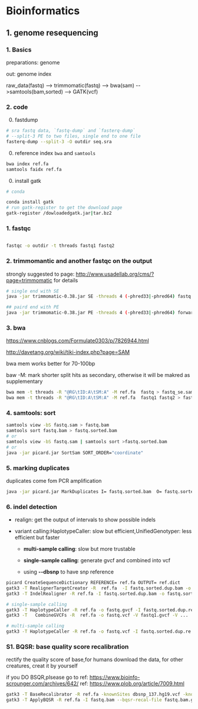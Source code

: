 # Bioinformatics


## 1. genome resequencing


### 1. Basics

preparations: genome

out: genome index

raw_data(fastq) --> trimmomatic(fastq) --> bwa(sam) -->samtools(bam,sorted) --> GATK(vcf)

### 2. code

0. fastdump

```bash
# sra fastq data, `fastq-dump` and `fasterq-dump`
# --split-3 PE to two files, single end to one file
fasterq-dump --split-3 -O outdir seq.sra
```

0. reference index `bwa` and `samtools`

```bash
bwa index ref.fa
samtools faidx ref.fa
```

0. install gatk
```bash
# conda

conda install gatk
# run gatk-register to get the download page
gatk-register /dowloadedgatk.jar|tar.bz2

```

### 1. fastqc

```bash

fastqc -o outdir -t threads fastq1 fastq2
```

### 2. trimmomantic and another fastqc on the output

strongly suggested to page: http://www.usadellab.org/cms/?page=trimmomatic for details

```bash
# single end with SE
java -jar trimmomatic-0.38.jar SE -threads 4 (-phred33|-phred64) fastq output_fastq ILLUMINACLIP:/Trimmomatic-0.38/adapters/TruSeq2-PE.fa:2:30:10 LEADING:3 TRAILING:3 SLIDINGWINDOW:4:15 MINLEN:36

## paird end with PE
java -jar trimmomatic-0.38.jar PE -threads 4 (-phred33|-phred64) forward.fastq inverse.fastq output_forward.fastq output_inverse.fastq ILLUMINACLIP::TruSeq3-PE.fa:2:30:10:2:keepBothReads LEADING:3 TRAILING:3 SLIDINGWINDOW:4:15 MINLEN:36
```

### 3. bwa

https://www.cnblogs.com/Formulate0303/p/7826944.html

http://davetang.org/wiki/tiki-index.php?page=SAM 

bwa mem works better for 70-100bp

baw -M: mark shorter split hits as secondary, otherwise it will be makred as supplementary

```bash
bwa mem -t threads -R "@RG\tID:A\tSM:A" -M ref.fa  fastq > fastq_se.sam
bwa mem -t threads -R "@RG\tID:A\tSM:A" -M ref.fa  fastq1 fastq2 > fastq_pe.sam
```

### 4. samtools: sort
```bash
samtools view -bS fastq.sam > fastq.bam
samtools sort fastq.bam > fastq.sorted.bam
# or 
samtools view -bS fastq.sam | samtools sort >fastq.sorted.bam
# or 
java -jar picard.jar SortSam SORT_ORDER="coordinate"


```

### 5. marking duplicates

duplicates come fom PCR amplification

```bash
java -jar picard.jar MarkDuplicates I= fastq.sorted.bam  O= fastq.sorted.dup.bam M= fastq.sorted.dup.metrics
```

### 6. indel detection
* realign: get the output of intervals to show possible indels

* variant calling:HaplotypeCaller: slow but efficient,UnifiedGenotyper: less efficient but faster

  * __multi-sample calling__: slow but more trustable
  * __single-sample calling__: generate gvcf and combined into vcf

  * using __--dbsnp__ to have snp reference

```bash
picard CreateSequenceDictionary REFERENCE= ref.fa OUTPUT= ref.dict
gatk3 -T RealignerTargetCreator -R  ref.fa  -I fastq.sorted.dup.bam -o possible_indel.intervals
gatk3 -T IndelRealigner -R ref.fa -I fastq.sorted.dup.bam -o fastq.sorted.dup.re.bam --targetIntervals possible_indel.intervals

# single-sample calling
gatk3 -T HaplotypeCaller -R ref.fa -o fastq.gvcf -I fastq.sorted.dup.re.bam --emitRefConfidence GVCF -nct 24  -variant_index_type LINEAR -variant_index_parameter 128000
gatk3 -T   CombineGVCFs -R  ref.fa -o fastq.vcf -V fastq1.gvcf -V ...

# multi-sample calling
gatk3 -T HaplotypeCaller -R ref.fa -o fastq.vcf -I fastq.sorted.dup.re.bam  -nct 24


```

### S1. BQSR: base quality score recalibration

rectify the quality score of base,for humans download the data, for other creatures, creat it by yourself

if you DO BSQR,plsease go to 
ref: https://www.bioinfo-scrounger.com/archives/642/
ref: https://www.plob.org/article/7009.html
```bash
gatk3 -T BaseRecalibrator -R ref.fa -knownSites dbsnp_137.hg19.vcf -knownSites Mills_and_1000G_gold_standard.indels.hg19.vcf -knownSites 1000G_phase1.indels.hg19.vcf -I fastq.bam -o fastq.bam.grp
gatk3 -T ApplyBQSR -R ref.fa -I fastq.bam --bqsr-recal-file fastq.bam.grp -O $sample.sorted.marked.BQSR.bam

```



